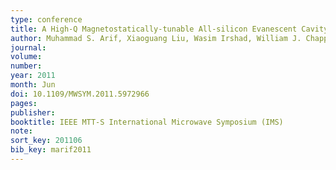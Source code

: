 ```yaml
---
type: conference
title: A High-Q Magnetostatically-tunable All-silicon Evanescent Cavity Resonator
author: Muhammad S. Arif, Xiaoguang Liu, Wasim Irshad, William J. Chappell, and Dimitrios Peroulis
journal:
volume:
number:
year: 2011
month: Jun
doi: 10.1109/MWSYM.2011.5972966
pages:
publisher:
booktitle: IEEE MTT-S International Microwave Symposium (IMS)
note:
sort_key: 201106
bib_key: marif2011
---
```

